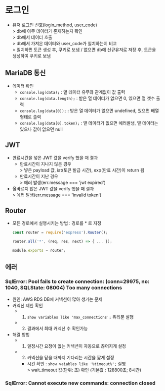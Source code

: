 # 로그인
* 유저 로그인 신호(login_method, user_code)
<br>> db에 아무 데이터가 존재하는지 확인
<br>> db에서 데이터 호출
<br>> db에서 가져온 데이터와 user_code가 일치하는지 비교
<br>> 일치하면 토큰 생성 후, 쿠키로 보냄 / 없으면 db에 신규유저로 저장 후, 토큰을 생성하여 쿠키로 보냄

## MariaDB 통신
* 데이터 확인
  * <code>console.log(data);</code> : 열 데이터 유무와 관계없이 값 출력
  * <code>console.log(data.length);</code> : 받은 열 데이터가 없으면 0, 있으면 열 갯수 출력
  * <code>console.log(data[0]);</code> : 받은 열 데이터가 없으면 undefined, 있으면 배열 형태로 출력
  * <code>console.log(data[0].token);</code> : 열 데이터가 없으면 에러발생, 열 데이터는 있으나 값이 없으면 null

## JWT
* 만료시간을 넣은 JWT 값을 verify 했을 때 결과
  * 만료시간이 지나지 않은 경우
    <br>> 넣은 payload 값, iat(토큰 발급 시간), exp(만료 시간)이 return 됨
  * 만료시간이 지난 경우
    <br>> 에러 발생(err.message === 'jwt expired')
* 옳바르지 않은 JWT 값을 verify 햇을 때 결과
  <br>> 에러 발생(err.message === 'invalid token')

## Router
* 모든 경로에서 실행시키는 방법 : 경로를 * 로 지정
  ```javascript
  const router = require('express').Router();
  
  router.all('*', (req, res, next) => { ... });

  module.exports = router;
  ```

## 에러
### SqlError: Pool fails to create connection: (conn=29975, no: 1040, SQLState: 08004) Too many connections
* 원인: AWS RDS DB에 커넥션이 많아 생기는 문제
* 커넥션 제한 확인
  * 1. <code>show variables like 'max_connections';</code> 쿼리문 실행
  * 2. 결과에서 최대 커넥션 수 확인가능
* 해결 방법
  * 1. 일정시간 요청이 없는 커넥션이 자동으로 끊어지게 설정
  * 2. 커넥션을 닫을 때까지 기다리는 시간을 짧게 설정
    * 시간 확인 : <code>show vaiables like '%timeout%';</code> 실행
      <br>> wait_timeout 값(단위: 초) 확인 (기본값 : 128800초; 8시간)

### SqlError: Cannot execute new commands: connection closed